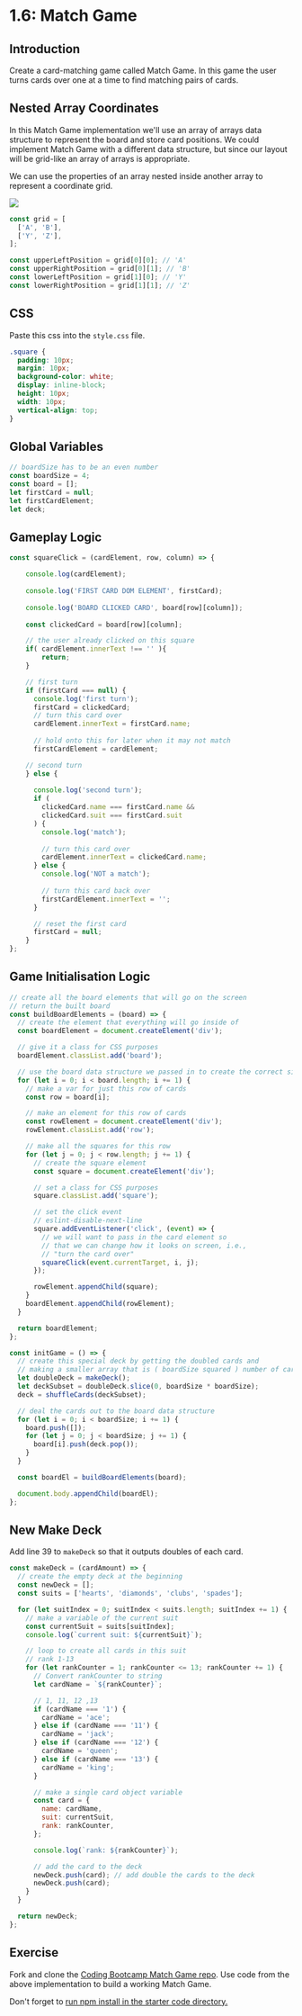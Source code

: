 # 1.6: Match Game

## Introduction

Create a card-matching game called Match Game. In this game the user turns cards over one at a time to find matching pairs of cards.

## Nested Array Coordinates

In this Match Game implementation we'll use an array of arrays data structure to represent the board and store card positions. We could implement Match Game with a different data structure, but since our layout will be grid-like an array of arrays is appropriate.

We can use the properties of an array nested inside another array to represent a coordinate grid.

![](../../../Module1/day3/.gitbook/assets/grid-arr.jpg)

```javascript
const grid = [
  ['A', 'B'],
  ['Y', 'Z'],
];

const upperLeftPosition = grid[0][0]; // 'A'
const upperRightPosition = grid[0][1]; // 'B'
const lowerLeftPosition = grid[1][0]; // 'Y'
const lowerRightPosition = grid[1][1]; // 'Z'
```

## CSS

Paste this css into the `style.css` file.

```css
.square {
  padding: 10px;
  margin: 10px;
  background-color: white;
  display: inline-block;
  height: 10px;
  width: 10px;
  vertical-align: top;
}
```

## Global Variables

```javascript
// boardSize has to be an even number
const boardSize = 4;
const board = [];
let firstCard = null;
let firstCardElement;
let deck;
```

## Gameplay Logic

```javascript
const squareClick = (cardElement, row, column) => {

    console.log(cardElement);
    
    console.log('FIRST CARD DOM ELEMENT', firstCard);
    
    console.log('BOARD CLICKED CARD', board[row][column]);
    
    const clickedCard = board[row][column]; 

    // the user already clicked on this square
    if( cardElement.innerText !== '' ){
        return;
    }

    // first turn
    if (firstCard === null) {
      console.log('first turn');
      firstCard = clickedCard;
      // turn this card over
      cardElement.innerText = firstCard.name;
  
      // hold onto this for later when it may not match
      firstCardElement = cardElement;

    // second turn
    } else {
    
      console.log('second turn');
      if (
        clickedCard.name === firstCard.name &&
        clickedCard.suit === firstCard.suit
      ) {
        console.log('match');
    
        // turn this card over
        cardElement.innerText = clickedCard.name;
      } else {
        console.log('NOT a match');
    
        // turn this card back over
        firstCardElement.innerText = '';
      }

      // reset the first card
      firstCard = null;
    }
};
```

## Game Initialisation Logic

```javascript
// create all the board elements that will go on the screen
// return the built board
const buildBoardElements = (board) => {
  // create the element that everything will go inside of
  const boardElement = document.createElement('div');

  // give it a class for CSS purposes
  boardElement.classList.add('board');

  // use the board data structure we passed in to create the correct size board
  for (let i = 0; i < board.length; i += 1) {
    // make a var for just this row of cards
    const row = board[i];

    // make an element for this row of cards
    const rowElement = document.createElement('div');
    rowElement.classList.add('row');

    // make all the squares for this row
    for (let j = 0; j < row.length; j += 1) {
      // create the square element
      const square = document.createElement('div');

      // set a class for CSS purposes
      square.classList.add('square');

      // set the click event
      // eslint-disable-next-line
      square.addEventListener('click', (event) => {
        // we will want to pass in the card element so
        // that we can change how it looks on screen, i.e.,
        // "turn the card over"
        squareClick(event.currentTarget, i, j);
      });

      rowElement.appendChild(square);
    }
    boardElement.appendChild(rowElement);
  }

  return boardElement;
};

const initGame = () => {
  // create this special deck by getting the doubled cards and
  // making a smaller array that is ( boardSize squared ) number of cards
  let doubleDeck = makeDeck();
  let deckSubset = doubleDeck.slice(0, boardSize * boardSize);
  deck = shuffleCards(deckSubset);

  // deal the cards out to the board data structure
  for (let i = 0; i < boardSize; i += 1) {
    board.push([]);
    for (let j = 0; j < boardSize; j += 1) {
      board[i].push(deck.pop());
    }
  }

  const boardEl = buildBoardElements(board);

  document.body.appendChild(boardEl);
};
```

## New Make Deck

Add line 39 to `makeDeck` so that it outputs doubles of each card.

```javascript
const makeDeck = (cardAmount) => {
  // create the empty deck at the beginning
  const newDeck = [];
  const suits = ['hearts', 'diamonds', 'clubs', 'spades'];

  for (let suitIndex = 0; suitIndex < suits.length; suitIndex += 1) {
    // make a variable of the current suit
    const currentSuit = suits[suitIndex];
    console.log(`current suit: ${currentSuit}`);

    // loop to create all cards in this suit
    // rank 1-13
    for (let rankCounter = 1; rankCounter <= 13; rankCounter += 1) {
      // Convert rankCounter to string
      let cardName = `${rankCounter}`;

      // 1, 11, 12 ,13
      if (cardName === '1') {
        cardName = 'ace';
      } else if (cardName === '11') {
        cardName = 'jack';
      } else if (cardName === '12') {
        cardName = 'queen';
      } else if (cardName === '13') {
        cardName = 'king';
      }

      // make a single card object variable
      const card = {
        name: cardName,
        suit: currentSuit,
        rank: rankCounter,
      };

      console.log(`rank: ${rankCounter}`);

      // add the card to the deck
      newDeck.push(card); // add double the cards to the deck
      newDeck.push(card);
    }
  }

  return newDeck;
};
```

## Exercise

Fork and clone the [Coding Bootcamp Match Game repo](https://github.com/rocketacademy/match-game-bootcamp). Use code from the above implementation to build a working Match Game.

Don't forget to [run npm install in the starter code directory.](../../../Module1/day3/course-logistics/required-hardware-and-software.md#eslint-npm-configuration-libraries)
